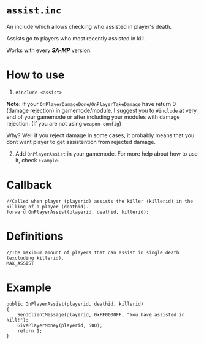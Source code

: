 # `assist.inc`
An include which allows checking who assisted in player's death.

Assists go to players who most recently assisted in kill.

Works with every ***SA-MP*** version.

# How to use

1. `#include <assist>` 

**Note:** If your `OnPlayerDamageDone`/`OnPlayerTakeDamage` have return 0 (damage rejection) in gamemode/module, I suggest you to `#include` at very end of your gamemode or after including your modules with damage rejection. (If you are not using `weapon-config`)

Why? Well if you reject damage in some cases, it probably means that you dont want player to get assistention from rejected damage.

2. Add `OnPlayerAssist` in your gamemode. For more help about how to use it, check `Example`.

# Callback
```
//Called when player (playerid) assists the killer (killerid) in the killing of a player (deathid).
forward OnPlayerAssist(playerid, deathid, killerid);
```

# Definitions
```
//The maximum amount of players that can assist in single death (excluding killerid).
MAX_ASSIST
```

# Example
```pawn
public OnPlayerAssist(playerid, deathid, killerid)
{
    SendClientMessage(playerid, 0xFF0000FF, "You have assisted in kill!");
    GivePlayerMoney(playerid, 500);
    return 1;
}
```
